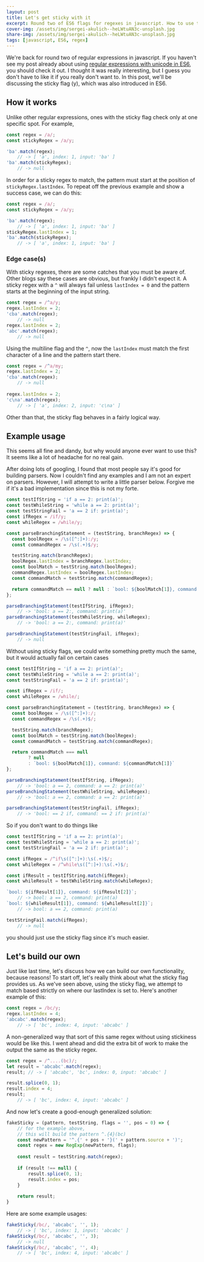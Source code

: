 ```yaml
---
layout: post
title: Let's get sticky with it
excerpt: Round two of ES6 flags for regexes in javascript. How to use the sticky flag and what are some use cases?
cover-img: /assets/img/sergei-akulich--heLWtuAN3c-unsplash.jpg
share-img: /assets/img/sergei-akulich--heLWtuAN3c-unsplash.jpg
tags: [javascript, ES6, regex]
---
```


We're back for round two of regular expressions in javascript. If you haven't see my post already about using [regular expressions with unicode in ES6](https://www.bradarvin.com/ES6-Regex-Unicode/), you should check it out. I thought it was really interesting, but I guess you don't have to like it if you really don't want to. In this post, we'll be discussing the sticky flag (y), which was also introduced in ES6.

## How it works

Unlike other regular expressions, ones with the sticky flag check only at one specific spot. For example,

```javascript
const regex = /a/;
const stickyRegex = /a/y;

'ba'.match(regex); 
    // -> [ 'a', index: 1, input: 'ba' ]
'ba'.match(stickyRegex); 
    // -> null
```

In order for a sticky regex to match, the pattern must start at the position of `stickyRegex.lastIndex`. To repeat off the previous example and show a success case, we can do this:

```javascript
const regex = /a/;
const stickyRegex = /a/y;

'ba'.match(regex); 
    // -> [ 'a', index: 1, input: 'ba' ]
stickyRegex.lastIndex = 1;
'ba'.match(stickyRegex); 
    // -> [ 'a', index: 1, input: 'ba' ]
```

### Edge case(s)

With sticky regexes, there are some catches that you must be aware of. Other blogs say these cases are obvious, but frankly I didn't expect it. A sticky regex with a `^` will always fail unless `lastIndex = 0` and the pattern starts at the beginning of the input string.

```javascript
const regex = /^a/y;
regex.lastIndex = 2;
'cba'.match(regex); 
    // -> null
regex.lastIndex = 2;
'abc'.match(regex); 
    // -> null
```

Using the multiline flag and the `^`, now the `lastIndex` must match the first character of a line and the pattern start there.

```javascript
const regex = /^a/my;
regex.lastIndex = 2;
'cba'.match(regex); 
    // -> null
    
regex.lastIndex = 2;
'c\na'.match(regex); 
    // -> [ 'a', index: 2, input: 'c\na' ]
```

Other than that, the sticky flag behaves in a fairly logical way.

## Example usage

This seems all fine and dandy, but why would anyone ever want to use this? It seems like a lot of headache for no real gain.

After doing lots of googling, I found that most people say it's good for building parsers. Now I couldn't find any examples and I am not an expert on parsers. However, I will attempt to write a little parser below. Forgive me if it's a bad implementation since this is not my forte.

```javascript
const testIfString = 'if a == 2: print(a)';
const testWhileString = 'while a == 2: print(a)';
const testStringFail = 'a == 2 if: print(a)';
const ifRegex = /if/y;
const whileRegex = /while/y;

const parseBranchingStatement = (testString, branchRegex) => {
  const boolRegex = /\s([^:]+):/y;
  const commandRegex = /\s(.+)$/y;

  testString.match(branchRegex);
  boolRegex.lastIndex = branchRegex.lastIndex;
  const boolMatch = testString.match(boolRegex);
  commandRegex.lastIndex = boolRegex.lastIndex;
  const commandMatch = testString.match(commandRegex);

  return commandMatch == null ? null : `bool: ${boolMatch[1]}, command: ${commandMatch[1]}`
};

parseBranchingStatement(testIfString, ifRegex); 
    // -> 'bool: a == 2:, command: print(a)'
parseBranchingStatement(testWhileString, whileRegex); 
    // -> 'bool: a == 2:, command: print(a)'

parseBranchingStatement(testStringFail, ifRegex); 
    // -> null
```

Without using sticky flags, we could write something pretty much the same, but it would actually fail on certain cases

```javascript
const testIfString = 'if a == 2: print(a)';
const testWhileString = 'while a == 2: print(a)';
const testStringFail = 'a == 2 if: print(a)';

const ifRegex = /if/;
const whileRegex = /while/;

const parseBranchingStatement = (testString, branchRegex) => {
  const boolRegex = /\s([^:]+):/;
  const commandRegex = /\s(.+)$/;

  testString.match(branchRegex);
  const boolMatch = testString.match(boolRegex);
  const commandMatch = testString.match(commandRegex);

  return commandMatch === null 
        ? null 
        : `bool: ${boolMatch[1]}, command: ${commandMatch[1]}`
};

parseBranchingStatement(testIfString, ifRegex); 
    // -> 'bool: a == 2, command: a == 2: print(a)'
parseBranchingStatement(testWhileString, whileRegex); 
    // -> 'bool: a == 2, command: a == 2: print(a)'

parseBranchingStatement(testStringFail, ifRegex); 
    // -> 'bool: == 2 if, command: == 2 if: print(a)'
```

So if you don't want to do things like

```javascript
const testIfString = 'if a == 2: print(a)';
const testWhileString = 'while a == 2: print(a)';
const testStringFail = 'a == 2 if: print(a)';

const ifRegex = /^if\s([^:]+):\s(.+)$/;
const whileRegex = /^while\s([^:]+):\s(.+)$/;

const ifResult = testIfString.match(ifRegex);
const whileResult = testWhileString.match(whileRegex);

`bool: ${ifResult[1]}, command: ${ifResult[2]}`; 
    // -> bool: a == 2, command: print(a)
`bool: ${whileResult[1]}, command: ${whileResult[2]}`; 
    // -> bool: a == 2, command: print(a)

testStringFail.match(ifRegex); 
    // -> null
```

you should just use the sticky flag since it's much easier.

## Let's build our own

Just like last time, let's discuss how we can build our own functionality, because reasons! To start off, let's really think about what the sticky flag provides us. As we've seen above, using the sticky flag, we attempt to match based strictly on where our lastIndex is set to. Here's another example of this:

```javascript
const regex = /bc/y;
regex.lastIndex = 4;
'abcabc'.match(regex); 
    // -> [ 'bc', index: 4, input: 'abcabc' ]
```

A non-generalized way that sort of this same regex without using stickiness would be like this. I went ahead and did the extra bit of work to make the output the same as the sticky regex.

```javascript
const regex = /^....(bc)/;
let result = 'abcabc'.match(regex);
result; // -> [ 'abcabc', 'bc', index: 0, input: 'abcabc' ]

result.splice(0, 1);
result.index = 4;
result; 
    // -> [ 'bc', index: 4, input: 'abcabc' ]
```

And now let's create a good-enough generalized solution:

```javascript
fakeSticky = (pattern, testString, flags = '', pos = 0) => {
    // for the example above,
    // this will build the pattern ^.{4}(bc)
    const newPattern = '^.{' + pos + '}(' + pattern.source + ')';
    const regex = new RegExp(newPattern, flags);
    
    const result = testString.match(regex);
    
    if (result !== null) {
        result.splice(0, 1);
        result.index = pos;
    }
    
    return result;
}
```

Here are some example usages:

```javascript
fakeSticky(/bc/, 'abcabc', '', 1); 
    // -> [ 'bc', index: 1, input: 'abcabc' ]
fakeSticky(/bc/, 'abcabc', '', 3); 
    // -> null
fakeSticky(/bc/, 'abcabc', '', 4); 
    // -> [ 'bc', index: 4, input: 'abcabc' ]
```
